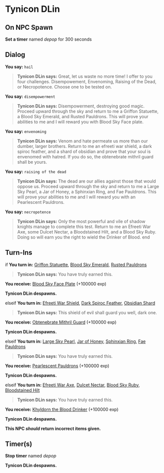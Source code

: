 # Tynicon DLin
## On NPC Spawn

**Set a timer** named *depop* for 300 seconds
## Dialog

**You say:** `hail`



>**Tynicon DLin says:** Great, let us waste no more time! I offer to you four challenges. Disempowement, Envenoming, Raising of the Dead, or Necropotence. Choose one to be tested on.

**You say:** `disempowerment`





>**Tynicon DLin says:** Disempowerment, destroying good magic. Proceed upward through the sky and return to me a Griffon Statuette, a Blood Sky Emerald, and Rusted Pauldrons. This will prove your abilities to me and I will reward you with Blood Sky Face plate.

**You say:** `envenoming`






>**Tynicon DLin says:** Venom and hate permeate us more than our dumber, larger brothers.  Return to me an efreeti war shield, a dark spiroc feather, and a shard of obsidian and prove that your soul is envenomed with hatred. If you do so, the obtenebrate mithril guard shall be yours.

**You say:** `raising of the dead`



>**Tynicon DLin says:** The dead are our allies against those that would oppose us. Proceed upward through the sky and return to me a Large Sky Pearl, a Jar of Honey, a Sphinxian Ring, and Fae Pauldrons. This will prove your abilities to me and I will reward you with an Pearlescent Pauldrons.

**You say:** `necropotence`





>**Tynicon DLin says:** Only the most powerful and vile of shadow knights manage to complete this test. Return to me an Efreeti War Axe, some Dulcet Nectar, a Bloodstained Hilt, and a Blood Sky Ruby. Doing so will earn you the right to wield the Drinker of Blood.
end

## Turn-Ins



if **You turn in:** [Griffon Statuette](/item/20950), [Blood Sky Emerald](/item/20703), [Rusted Pauldrons](/item/20704)







>**Tynicon DLin says:** You have truly earned this.


 **You receive:**  [Blood Sky Face Plate](/item/4322) (+100000 exp)



**Tynicon DLin despawns.**

elseif **You turn in:** [Efreeti War Shield](/item/20705), [Dark Spiroc Feather](/item/20957), [Obsidian Shard](/item/20706)






>**Tynicon DLin says:** This shield of evil shall guard you well, dark one.


 **You receive:**  [Obtenebrate Mithril Guard](/item/11678) (+100000 exp)



**Tynicon DLin despawns.**

elseif **You turn in:** [Large Sky Pearl](/item/20707), [Jar of Honey](/item/20708), [Sphinxian Ring](/item/20709), [Fae Pauldrons](/item/20710)



>**Tynicon DLin says:** You have truly earned this.


 **You receive:**  [Pearlescent Pauldrons](/item/11699) (+100000 exp)



**Tynicon DLin despawns.**

elseif **You turn in:** [Efreeti War Axe](/item/20711), [Dulcet Nectar](/item/20964), [Blood Sky Ruby](/item/20713), [Bloodstained Hilt](/item/20712)






>**Tynicon DLin says:** You have truly earned this.


 **You receive:**  [Khyldorn the Blood Drinker](/item/27707) (+100000 exp)



**Tynicon DLin despawns.**

**This NPC *should* return incorrect items given.**

## Timer(s)

**Stop timer** named *depop*

**Tynicon DLin despawns.**




